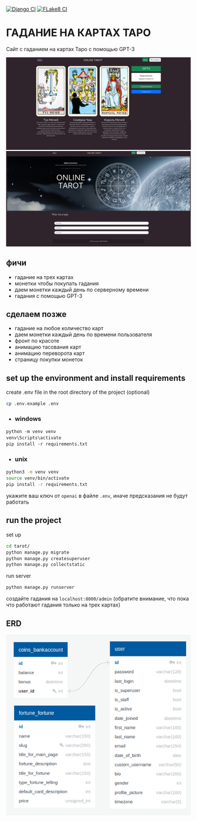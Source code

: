 [![Django CI](https://github.com/Shagulka/tarot-django/actions/workflows/django.yml/badge.svg)](https://github.com/Shagulka/tarot-django/actions/workflows/django.yml)
[![FLake8 CI](https://github.com/Shagulka/tarot-django/actions/workflows/flake8.yml/badge.svg)](https://github.com/Shagulka/tarot-django/actions/workflows/flake8.yml)

# ГАДАНИЕ НА КАРТАХ ТАРО 

Сайт с гаданием на картах Таро с помощью GPT-3

![image](image1.jpg)
![image](image2.jpg)

## фичи

- гадание на трех картах
- монетки чтобы покупать гадания
- даем монетки каждый день по серверному времени
- гадания с помощью GPT-3

## сделаем позже

- гадание на любое количество карт
- даем монетки каждый день по времени пользователя
- фронт по красоте
- анимацию тасования карт
- анимацию переворота карт
- страницу покупки монеток

## set up the environment and install requirements

create .env file in the root directory of the project (optional)
```bash
cp .env.example .env
```

- ### windows

```ps
python -m venv venv
venv\Scripts\activate
pip install -r requirements.txt
``` 

- ### unix

```bash
python3 -m venv venv
source venv/bin/activate
pip install -r requirements.txt
```

укажите ваш ключ от `openai` в файле `.env`, иначе предсказания не будут работать



## run the project

set up
```bash
cd tarot/
python manage.py migrate
python manage.py createsuperuser
python manage.py collectstatic
```


run server
```bash
python manage.py runserver
```

создайте гадания на `localhost:8000/admin`
(обратите внимание, что пока что работают гадания только на трех картах)

## ERD

![image](ERD.png)
